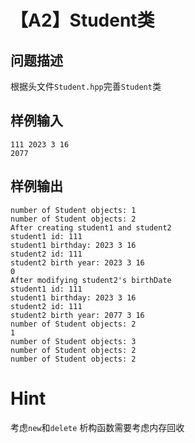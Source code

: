 # 【A2】Student类

## 问题描述

根据头文件`Student.hpp`完善`Student`类

## 样例输入

```
111 2023 3 16
2077
```

## 样例输出

```
number of Student objects: 1
number of Student objects: 2
After creating student1 and student2
student1 id: 111
student1 birthday: 2023 3 16
student2 id: 111
student2 birth year: 2023 3 16
0
After modifying student2's birthDate
student1 id: 111
student1 birthday: 2023 3 16
student2 id: 111
student2 birth year: 2077 3 16
number of Student objects: 2
1
number of Student objects: 3
number of Student objects: 2
number of Student objects: 2
```

# Hint

考虑`new`和`delete`
析构函数需要考虑内存回收

